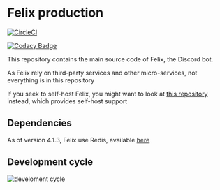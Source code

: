 # Felix production

[![CircleCI](https://circleci.com/gh/ParadoxalCorp/felix-production.svg?style=svg)](https://circleci.com/gh/ParadoxalCorp/felix-production)

[![Codacy Badge](https://api.codacy.com/project/badge/Grade/70cc8d49e16c4b928bb75be87f5e2f59)](https://www.codacy.com/app/paradoxalcorp/felix-production?utm_source=github.com&amp;utm_medium=referral&amp;utm_content=ParadoxalCorp/felix-production&amp;utm_campaign=Badge_Grade)

This repository contains the main source code of Felix, the Discord bot.

As Felix rely on third-party services and other micro-services, not everything is in this repository

If you seek to self-host Felix, you might want to look at [this repository](https://github.com/ParadoxalCorp/FelixBot) instead, which provides self-host support

## Dependencies

As of version 4.1.3, Felix use Redis, available [here](https://redis.io/download)

## Development cycle

![develoment cycle](https://cdn.discordapp.com/attachments/358212785181556739/461835951199485952/unknown.png)